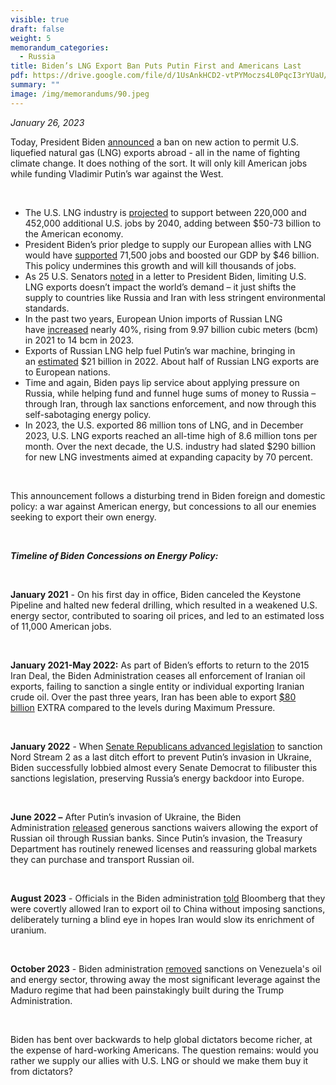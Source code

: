 ```yaml
---
visible: true
draft: false
weight: 5
memorandum_categories:
  - Russia
title: Biden’s LNG Export Ban Puts Putin First and Americans Last
pdf: https://drive.google.com/file/d/1UsAnkHCD2-vtPYMoczs4L0PqcI3rYUaU/view?usp=share_link
summary: ""
image: /img/memorandums/90.jpeg
---
```

*January 26, 2023*

Today, President Biden [announced](https://www.whitehouse.gov/briefing-room/statements-releases/2024/01/26/statement-from-president-joe-biden-on-decision-to-pause-pending-approvals-of-liquefied-natural-gas-exports/) a ban on new action to permit U.S. liquefied natural gas (LNG) exports abroad - all in the name of fighting climate change. It does nothing of the sort. It will only kill American jobs while funding Vladimir Putin’s war against the West.

 

* The U.S. LNG industry is [projected](https://www.iogp.org/blog/opinions/us-lng-exports/) to support between 220,000 and 452,000 additional U.S. jobs by 2040, adding between $50-73 billion to the American economy. 
* President Biden’s prior pledge to supply our European allies with LNG would have [supported](https://axpc.org/wp-content/uploads/2024/01/Industry-Groups-LNG-Letter-January-24.pdf) 71,500 jobs and boosted our GDP by $46 billion. This policy undermines this growth and will kill thousands of jobs.
* As 25 U.S. Senators [noted](https://twitter.com/SenBillCassidy/status/1750915839132336575/photo/2) in a letter to President Biden, limiting U.S. LNG exports doesn’t impact the world’s demand – it just shifts the supply to countries like Russia and Iran with less stringent environmental standards.
* In the past two years, European Union imports of Russian LNG have [increased](https://twitter.com/GLNoronha/status/1750895971515449680) nearly 40%, rising from 9.97 billion cubic meters (bcm) in 2021 to 14 bcm in 2023.
* Exports of Russian LNG help fuel Putin’s war machine, bringing in an [estimated](https://www.russiafossiltracker.com/) $21 billion in 2022. About half of Russian LNG exports are to European nations. 
* Time and again, Biden pays lip service about applying pressure on Russia, while helping fund and funnel huge sums of money to Russia – through Iran, through lax sanctions enforcement, and now through this self-sabotaging energy policy.
* In 2023, the U.S. exported 86 million tons of LNG, and in December 2023, U.S. LNG exports reached an all-time high of 8.6 million tons per month. Over the next decade, the U.S. industry had slated $290 billion for new LNG investments aimed at expanding capacity by 70 percent. 

 

This announcement follows a disturbing trend in Biden foreign and domestic policy: a war against American energy, but concessions to all our enemies seeking to export their own energy.

 

***Timeline of Biden Concessions on Energy Policy:***

 

**January 2021** - On his first day in office, Biden canceled the Keystone Pipeline and halted new federal drilling, which resulted in a weakened U.S. energy sector, contributed to soaring oil prices, and led to an estimated loss of 11,000 American jobs.

 

**January 2021-May 2022:** As part of Biden’s efforts to return to the 2015 Iran Deal, the Biden Administration ceases all enforcement of Iranian oil exports, failing to sanction a single entity or individual exporting Iranian crude oil. Over the past three years, Iran has been able to export [$80 billion](https://freebeacon.com/national-security/iran-has-made-80-billion-in-illicit-oil-sales-since-biden-took-office/) EXTRA compared to the levels during Maximum Pressure.

 

**January 2022** - When [Senate Republicans advanced legislation](https://www.reuters.com/world/us/us-democrats-slam-cruz-nord-stream-2-sanctions-bill-ahead-vote-2022-01-13/https:/www.reuters.com/world/us/us-democrats-slam-cruz-nord-stream-2-sanctions-bill-ahead-vote-2022-01-13/) to sanction Nord Stream 2 as a last ditch effort to prevent Putin’s invasion in Ukraine, Biden successfully lobbied almost every Senate Democrat to filibuster this sanctions legislation, preserving Russia’s energy backdoor into Europe.

 

**June 2022 –** After Putin’s invasion of Ukraine, the Biden Administration [released](https://www.reuters.com/business/energy/us-allows-some-russian-energy-related-transactions-until-dec-5-2022-06-14/) generous sanctions waivers allowing the export of Russian oil through Russian banks. Since Putin’s invasion, the Treasury Department has routinely renewed licenses and reassuring global markets they can purchase and transport Russian oil.

 

**August 2023** - Officials in the Biden administration [told](https://www.bloomberg.com/news/articles/2023-08-25/for-global-oil-markets-a-us-iran-deal-is-already-happening) Bloomberg that they were covertly allowed Iran to export oil to China without imposing sanctions, deliberately turning a blind eye in hopes Iran would slow its enrichment of uranium.

 

**October 2023** - Biden administration [removed](https://www.reuters.com/world/americas/us-easing-venezuela-oil-sanctions-response-election-deal-official-2023-10-18/) sanctions on Venezuela's oil and energy sector, throwing away the most significant leverage against the Maduro regime that had been painstakingly built during the Trump Administration.

 

Biden has bent over backwards to help global dictators become richer, at the expense of hard-working Americans. The question remains: would you rather we supply our allies with U.S. LNG or should we make them buy it from dictators?